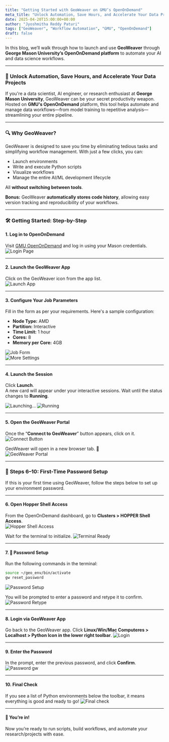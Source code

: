 ```yaml
---
title: "Getting Started with GeoWeaver on GMU’s OpenOnDemand"
meta_title: "Unlock Automation, Save Hours, and Accelerate Your Data Projects"
date: 2025-04-20T15:00:00+00:00
author: "Jyoshmitha Reddy Paturi"
tags: ["GeoWeaver", "Workflow Automation", "GMU", "OpenOnDemand"]
draft: false
---
```


In this blog, we’ll walk through how to launch and use **GeoWeaver** through **George Mason University’s OpenOnDemand platform** to automate your AI and data science workflows.

---

### 🚀 **Unlock Automation, Save Hours, and Accelerate Your Data Projects**

If you're a data scientist, AI engineer, or research enthusiast at **George Mason University**, GeoWeaver can be your secret productivity weapon. Hosted on **GMU's OpenOnDemand** platform, this tool helps automate and manage data workflows—from model training to repetitive analysis—streamlining your entire pipeline.

---

### 🔍 **Why GeoWeaver?**

GeoWeaver is designed to save you time by eliminating tedious tasks and simplifying workflow management. With just a few clicks, you can:
- Launch environments  
- Write and execute Python scripts  
- Visualize workflows  
- Manage the entire AI/ML development lifecycle  

All **without switching between tools**.

**Bonus:** GeoWeaver **automatically stores code history**, allowing easy version tracking and reproducibility of your workflows.

---

### 🛠️ **Getting Started: Step-by-Step**

#### **1. Log in to OpenOnDemand**
Visit [GMU OpenOnDemand](https://ondemand.orc.gmu.edu) and log in using your Mason credentials.  
![Login Page](https://github.com/earth-artificial-intelligence/geoweaver-site/blob/main/assets/images/hopper_blog_imgs/hopper1.png?raw=true)

---

#### **2. Launch the GeoWeaver App**
Click on the GeoWeaver icon from the app list.  
![Launch App](https://github.com/earth-artificial-intelligence/geoweaver-site/blob/main/assets/images/hopper_blog_imgs/hop2.png?raw=true)

---

#### **3. Configure Your Job Parameters**
Fill in the form as per your requirements. Here's a sample configuration:

- **Node Type:** AMD  
- **Partition:** Interactive  
- **Time Limit:** 1 hour  
- **Cores:** 8  
- **Memory per Core:** 4GB  

![Job Form](https://github.com/earth-artificial-intelligence/geoweaver-site/blob/main/assets/images/hopper_blog_imgs/hop4.png?raw=true)  
![More Settings](https://github.com/earth-artificial-intelligence/geoweaver-site/blob/main/assets/images/hopper_blog_imgs/hop5.png?raw=true)

---

#### **4. Launch the Session**
Click **Launch**.  
A new card will appear under your interactive sessions. Wait until the status changes to **Running**.

![Launching...](https://github.com/earth-artificial-intelligence/geoweaver-site/blob/main/assets/images/hopper_blog_imgs/hop6.png?raw=true) 
![Running](https://github.com/earth-artificial-intelligence/geoweaver-site/blob/main/assets/images/hopper_blog_imgs/hop7.png?raw=true)

---

#### **5. Open the GeoWeaver Portal**
Once the “**Connect to GeoWeaver**” button appears, click on it.  
![Connect Button](https://github.com/earth-artificial-intelligence/geoweaver-site/blob/main/assets/images/hopper_blog_imgs/hop8.png?raw=true)

GeoWeaver will open in a new browser tab. 🎉  
![GeoWeaver Portal](https://github.com/earth-artificial-intelligence/geoweaver-site/blob/main/assets/images/hopper_blog_imgs/hop3.png?raw=true)

---

### 🔐 **Steps 6–10: First-Time Password Setup**

If this is your first time using GeoWeaver, follow the steps below to set up your environment password.

---

#### **6. Open Hopper Shell Access**
From the OpenOnDemand dashboard, go to **Clusters > HOPPER Shell Access**.  
![Hopper Shell Access](https://github.com/earth-artificial-intelligence/geoweaver-site/blob/main/assets/images/hopper_blog_imgs/hop9.png?raw=true) 
 
Wait for the terminal to initialize.
![Terminal Ready](https://github.com/earth-artificial-intelligence/geoweaver-site/blob/main/assets/images/hopper_blog_imgs/hop16.png?raw=true)

---

#### **7. 🔐 Password Setup**
Run the following commands in the terminal:

```bash
source ~/geo_env/bin/activate  
gw reset_password
```
![Password Setup](https://github.com/earth-artificial-intelligence/geoweaver-site/blob/main/assets/images/hopper_blog_imgs/hop17.png?raw=true) 

You will be prompted to enter a password and retype it to confirm.
![Password Retype](https://github.com/earth-artificial-intelligence/geoweaver-site/blob/main/assets/images/hopper_blog_imgs/hop18.png?raw=true) 

---

#### **8. Login via GeoWeaver App**
Go back to the GeoWeaver app. Click **Linux/Win/Mac Computeres > Localhost > Python Icon in the lower right toolbar**.
![Login](https://github.com/earth-artificial-intelligence/geoweaver-site/blob/main/assets/images/hopper_blog_imgs/hop15.png?raw=true) 

---

#### **9. Enter the Password**
In the prompt, enter the previous password, and click **Confirm**.
![Password gw](https://github.com/earth-artificial-intelligence/geoweaver-site/blob/main/assets/images/hopper_blog_imgs/hop13.png?raw=true) 

---

#### **10. Final Check**
If you see a list of Python environments below the toolbar, it means everything is good and ready to go! 
![Final check](https://github.com/earth-artificial-intelligence/geoweaver-site/blob/main/assets/images/hopper_blog_imgs/hop14.png?raw=true) 

---
#### **🎉 You’re in!**
Now you’re ready to run scripts, build workflows, and automate your research/projects with ease.
